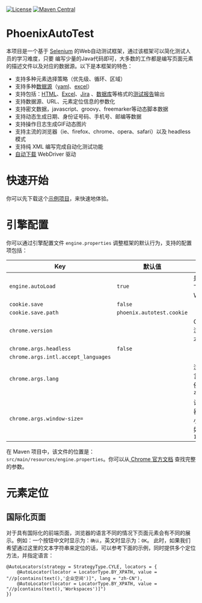[![License](https://img.shields.io/github/license/LinuxSuRen/phoenix.webui.framework.svg)](https://github.com/LinuxSuRen/phoenix.webui.framework/master/LICENSE)
[![Maven Central](https://maven-badges.herokuapp.com/maven-central/com.surenpi.autotest/autotest.web.framework/badge.svg)](https://maven-badges.herokuapp.com/maven-central/com.surenpi.autotest/autotest.web.framework)

# PhoenixAutoTest

本项目是一个基于 [Selenium](https://github.com/seleniumhq/selenium/) 的Web自动测试框架，通过该框架可以简化测试人员的学习难度，只要
编写少量的Java代码即可，大多数的工作都是编写页面元素的描述文件以及对应的数据源。以下是本框架的特色：

- 支持多种元素选择策略（优先级、循环、区域）
- 支持多种[数据源](https://github.com/LinuxSuRen/autotest.datasource)（[yaml](https://github.com/LinuxSuRen/autotest.datasource.yaml)、[excel](https://github.com/LinuxSuRen/autotest.datasource.excel)）
- 支持包括：[HTML](https://github.com/LinuxSuRen/autotest.report.html)、[Excel](https://github.com/LinuxSuRen/autotest.report.excel)、[Jira](https://github.com/LinuxSuRen/autotest.report.jira) 、[数据库](https://github.com/LinuxSuRen/autotest.report.database)等格式的[测试报告](https://github.com/LinuxSuRen/autotest.report)输出
- 支持数据源、URL、元素定位信息的参数化
- 支持密文数据，javascript、groovy、freemarker等动态脚本数据
- 支持动态生成日期、身份证号码、手机号、邮编等数据
- 支持操作日志生成GIF动态图片
- 支持主流的浏览器（ie、firefox、chrome、opera、safari）以及 headless 模式
- 支持纯 XML 编写完成自动化测试功能
- [自动下载](https://github.com/linuxsuren/autotest.webdriver.downloader) WebDriver 驱动

# 快速开始

你可以先下载这个[示例项目](https://github.com/LinuxSuRen/phoenix.webui.framework.demo)，来快速地体验。

# 引擎配置

你可以通过引擎配置文件 `engine.properties` 调整框架的默认行为，支持的配置项包括：

| Key | 默认值 | 描述 |
|---|---|---|
| `engine.autoLoad` | `true` | 是否自动下载 WebDriver |
| `cookie.save` | `false` | |
| `cookie.save.path` | `phoenix.autotest.cookie` | |
| `chrome.version` | | Chrome 浏览器版本 |
| `chrome.args.headless` | `false` | |
| `chrome.args.intl.accept_languages` | | |
| `chrome.args.lang` | | 浏览器语言设置，例如：`zh_CN` |
| `chrome.args.window-size=` | | 设置浏览器窗口大小，例如：`1024,768` |

在 Maven 项目中，该文件的位置是：`src/main/resources/engine.properties`。你可以从[ Chrome 官方文档](https://sites.google.com/a/chromium.org/chromedriver/capabilities)
查找完整的参数。

# 元素定位

## 国际化页面

对于具有国际化的前端页面，浏览器的语言不同的情况下页面元素会有不同的展示。例如：一个按钮中文时显示为：`确认`，英文时显示为：`OK`。
此时，如果我们希望通过这里的文本字符串来定位的话，可以参考下面的示例，同时提供多个定位方法，并指定语言：

```
@AutoLocators(strategy = StrategyType.CYLE, locators = {
    @AutoLocator(locator = LocatorType.BY_XPATH, value = "//p[contains(text(),'企业空间')]", lang = "zh-CN"),
    @AutoLocator(locator = LocatorType.BY_XPATH, value = "//p[contains(text(),'Workspaces')]")
})
```
